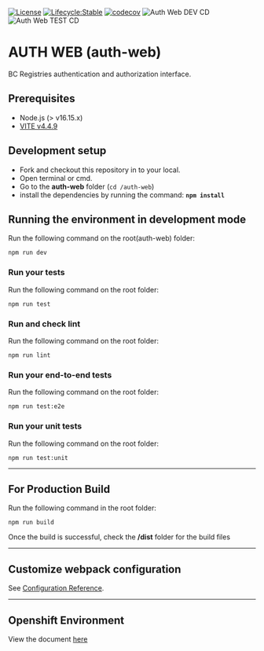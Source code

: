 [![License](https://img.shields.io/badge/License-Apache%202.0-blue.svg)](../LICENSE)
[![Lifecycle:Stable](https://img.shields.io/badge/Lifecycle-Stable-97ca00)](<Redirect-URL>)
[![codecov](https://codecov.io/gh/bcgov/sbc-auth/branch/development/graph/badge.svg?flag=authweb)](https://codecov.io/gh/bcgov/sbc-auth/tree/development/auth-web)
![Auth Web DEV CD](https://github.com/bcgov/sbc-auth/workflows/Auth%20Web%20DEV%20CD/badge.svg)
![Auth Web TEST CD](https://github.com/bcgov/sbc-auth/workflows/Auth%20Web%20TEST%20CD/badge.svg)

# AUTH WEB (auth-web)

BC Registries authentication and authorization interface.

## Prerequisites
- Node.js (> v16.15.x)
- [VITE v4.4.9](https://vitejs.dev/)

## Development setup

- Fork and checkout this repository in to your local.
- Open terminal or cmd.
- Go to the **auth-web** folder (`cd /auth-web`)
- install the dependencies by running the command: **`npm install`**

## Running the environment in development mode
Run the following command on the root(auth-web) folder:
```
npm run dev
```

### Run your tests
Run the following command on the root folder:
```
npm run test
```

### Run and check lint
Run the following command on the root folder:
```
npm run lint
```

### Run your end-to-end tests
Run the following command on the root folder:
```
npm run test:e2e
```

### Run your unit tests
Run the following command on the root folder:
```
npm run test:unit
```
---
## For Production Build
Run the following command in the root folder:

```
npm run build
```
Once the build is successful, check the **/dist** folder for the build files

---
## Customize webpack configuration
See [Configuration Reference](https://cli.vuejs.org/config/).

----

## Openshift Environment
View the document [here](/docs/build-deploy.md#webui-runtime)
